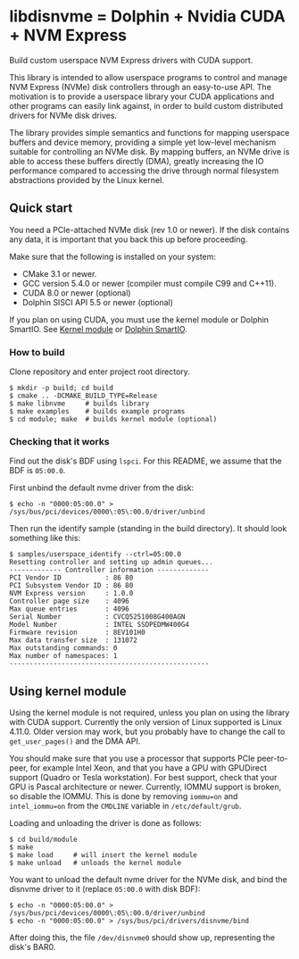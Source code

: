 libdisnvme = Dolphin + Nvidia CUDA + NVM Express
==============================================================================
Build custom userspace NVM Express drivers with CUDA support.

This library is intended to allow userspace programs to control and manage 
NVM Express (NVMe) disk controllers through an easy-to-use API. The motivation 
is to provide a userspace library your CUDA applications and other programs 
can easily link against, in order to build custom distributed drivers for 
NVMe disk drives.

The library provides simple semantics and functions for mapping userspace
buffers and device memory, providing a simple yet low-level mechanism suitable
for controlling an NVMe disk. By mapping buffers, an NVMe drive is able to 
access these buffers directly (DMA), greatly increasing the IO performance
compared to accessing the drive through normal filesystem abstractions 
provided by the Linux kernel.



Quick start
------------------------------------------------------------------------------
You need a PCIe-attached NVMe disk (rev 1.0 or newer). If the disk contains 
any data, it is important that you back this up before proceeding.

Make sure that the following is installed on your system:
  * CMake 3.1 or newer.
  * GCC version 5.4.0 or newer (compiler must compile C99 and C++11).
  * CUDA 8.0 or newer (optional)
  * Dolphin SISCI API 5.5 or newer (optional)

If you plan on using CUDA, you must use the kernel module or Dolphin SmartIO.
See [Kernel module](#using-kernel-module) or [Dolphin SmartIO](#dolphin-smartio).

### How to build ###
Clone repository and enter project root directory.
```
$ mkdir -p build; cd build
$ cmake .. -DCMAKE_BUILD_TYPE=Release
$ make libnvme     # builds library
$ make examples    # builds example programs
$ cd module; make  # builds kernel module (optional)
```

### Checking that it works ###
Find out the disk's BDF using `lspci`. For this README, we assume that the
BDF is `05:00.0`.

First unbind the default nvme driver from the disk:
```
$ echo -n "0000:05:00.0" > /sys/bus/pci/devices/0000\:05\:00.0/driver/unbind
```

Then run the identify sample (standing in the build directory). It should
look something like this:
```
$ samples/userspace_identify --ctrl=05:00.0
Resetting controller and setting up admin queues...
------------- Controller information -------------
PCI Vendor ID           : 86 80
PCI Subsystem Vendor ID : 86 80
NVM Express version     : 1.0.0
Controller page size    : 4096
Max queue entries       : 4096
Serial Number           : CVCQ5251008G400AGN
Model Number            : INTEL SSDPEDMW400G4
Firmware revision       : 8EV101H0
Max data transfer size  : 131072
Max outstanding commands: 0
Max number of namespaces: 1
--------------------------------------------------
```


Using kernel module
------------------------------------------------------------------------------
Using the kernel module is not required, unless you plan on using the 
library with CUDA support.
Currently the only version of Linux supported is Linux 4.11.0. Older version
may work, but you probably have to change the call to `get_user_pages()`
and the DMA API.

You should make sure that you use a processor that supports PCIe peer-to-peer,
for example Intel Xeon, and that you have a GPU with GPUDirect support (Quadro
or Tesla workstation). For best support, check that your GPU is Pascal 
architecture or newer. Currently, IOMMU support is broken, so disable the
IOMMU. This is done by removing `iommu=on` and `intel_iommu=on` from the `CMDLINE`
variable in `/etc/default/grub`. 

Loading and unloading the driver is done as follows:
```
$ cd build/module
$ make
$ make load     # will insert the kernel module
$ make unload   # unloads the kernel module
```

You want to unload the default nvme driver for the NVMe disk, and bind 
the disnvme driver to it (replace `05:00.0` with disk BDF):
```
$ echo -n "0000:05:00.0" > /sys/bus/pci/devices/0000\:05\:00.0/driver/unbind
$ echo -n "0000:05:00.0" > /sys/bus/pci/drivers/disnvme/bind
```

After doing this, the file `/dev/disnvme0` should show up, representing the
disk's BAR0.
